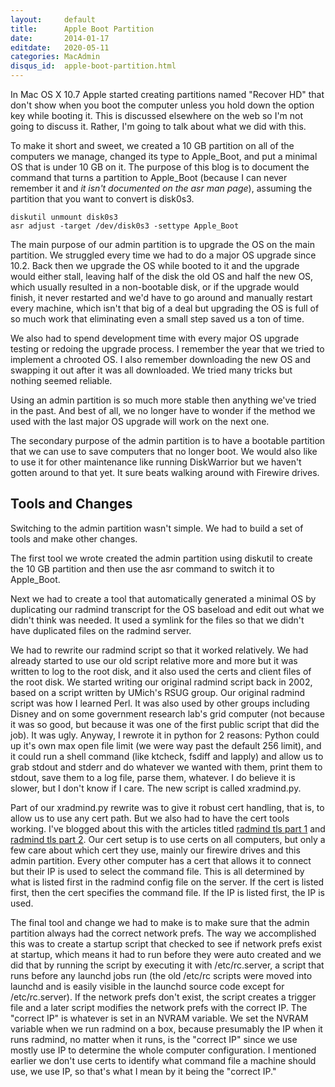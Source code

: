 ```yaml
---
layout:     default
title:      Apple Boot Partition
date:       2014-01-17
editdate:   2020-05-11
categories: MacAdmin
disqus_id:  apple-boot-partition.html
---
```


In Mac OS X 10.7 Apple started creating partitions named "Recover HD" that don't show when you boot the computer unless you hold down the option key while booting it.  This is discussed elsewhere on the web so I'm  not going to discuss it.  Rather, I'm going to talk about what we did with this.

To make it short and sweet, we created a 10 GB partition on all of the computers we manage, changed its type to Apple_Boot, and put a minimal OS that is under 10 GB on it.  The purpose of this blog is to document the command that turns a partition to Apple_Boot (because I can never remember it and _it isn't documented on the asr man page_), assuming the partition that you want to convert is disk0s3.

    diskutil unmount disk0s3
    asr adjust -target /dev/disk0s3 -settype Apple_Boot

The main purpose of our admin partition is to upgrade the OS on the main partition.  We struggled every time we had to do a major OS upgrade since 10.2.  Back then we upgrade the OS while booted to it and the upgrade would either stall, leaving half of the disk the old OS and half the new OS, which usually resulted in a non-bootable disk, or if the upgrade would finish, it never restarted and we'd have to go around and manually restart every machine, which isn't that big of a deal but upgrading the OS is full of so much work that eliminating even a small step saved us a ton of time.

We also had to spend development time with every major OS upgrade testing or redoing the upgrade process.  I remember the year that we tried to implement a chrooted OS.  I also remember downloading the new OS and swapping it out after it was all downloaded.  We tried many tricks but nothing seemed reliable.

Using an admin partition is so much more stable then anything we've tried in the past.  And best of all, we no longer have to wonder if the method we used with the last major OS upgrade will work on the next one.

The secondary purpose of the admin partition is to have a bootable partition that we can use to save computers that no longer boot.  We would also like to use it for other maintenance like running DiskWarrior but we haven't gotten around to that yet.  It sure beats walking around with Firewire drives.

## Tools and Changes

Switching to the admin partition wasn't simple.  We had to build a set of tools and make other changes.

The first tool we wrote created the admin partition using diskutil to create the 10 GB partition and then use the asr command to switch it to Apple_Boot.

Next we had to create a tool that automatically generated a minimal OS by duplicating our radmind transcript for the OS baseload and edit out what we didn't think was needed.  It used a symlink for the files so that we didn't have duplicated files on the radmind server.

We had to rewrite our radmind script so that it worked relatively.  We had already started to use our old script relative more and more but it was written to log to the root disk, and it also used the certs and client files of the root disk.  We started writing our original radmind script back in 2002, based on a script written by UMich's RSUG group.  Our original radmind script was how I learned Perl.  It was also used by other groups including Disney and on some government research lab's grid computer (not because it was so good, but because it was one of the first public script that did the job).  It was ugly.  Anyway, I rewrote it in python for 2 reasons: Python could up it's own max open file limit (we were way past the default 256 limit), and it could run a shell command (like ktcheck, fsdiff and lapply) and allow us to grab stdout and stderr and do whatever we wanted with them, print them to stdout, save them to a log file, parse them, whatever.  I do believe it is slower, but I don't know if I care.  The new script is called xradmind.py.

Part of our xradmind.py rewrite was to give it robust cert handling, that is, to allow us to use any cert path.  But we also had to have the cert tools working.  I've blogged about this with the articles titled [radmind tls part 1](http://www.magnusviri.com/radmind-tls-part-1.html) and [radmind tls part 2](http://www.magnusviri.com/radmind-tls-part-2.html).  Our cert setup is to use certs on all computers, but only a few care about which cert they use, mainly our firewire drives and this admin partition.  Every other computer has a cert that allows it to connect but their IP is used to select the command file.  This is all determined by what is listed first in the radmind config file on the server.  If the cert is listed first, then the cert specifies the command file.  If the IP is listed first, the IP is used.

The final tool and change we had to make is to make sure that the admin partition always had the correct network prefs.  The way we accomplished this was to create a startup script that checked to see if network prefs exist at startup, which means it had to run before they were auto created and we did that by running the script by executing it with /etc/rc.server, a script that runs before any launchd jobs run (the old /etc/rc scripts were moved into launchd and is easily visible in the launchd source code except for /etc/rc.server).  If the network prefs don't exist, the script creates a trigger file and a later script modifies the network prefs with the correct IP.  The "correct IP" is whatever is set in an NVRAM variable.  We set the NVRAM variable when we run radmind on a box, because presumably the IP when it runs radmind, no matter when it runs, is the "correct IP" since we use mostly use IP to determine the whole computer configuration.  I mentioned earlier we don't use certs to identify what command file a machine should use, we use IP, so that's what I mean by it being the "correct IP."
